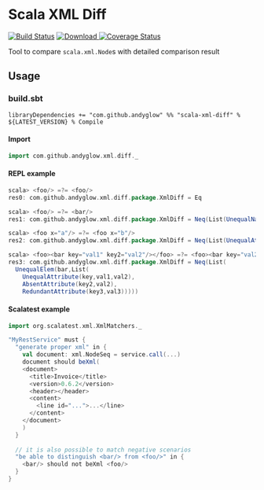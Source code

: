 # Scala XML Diff
[![Build Status](https://travis-ci.org/andyglow/scala-xml-diff.svg)](https://travis-ci.org/andyglow/scala-xml-diff)
[![Download](https://api.bintray.com/packages/andyglow/scala-tools/scala-xml-diff/images/download.svg) ](https://bintray.com/andyglow/scala-tools/scala-xml-diff/_latestVersion)
[![Coverage Status](https://coveralls.io/repos/github/andyglow/scala-xml-diff/badge.svg?branch=master)](https://coveralls.io/github/andyglow/scala-xml-diff?branch=master)

Tool to compare `scala.xml.Node`s with detailed comparison result

## Usage

### build.sbt
```
libraryDependencies += "com.github.andyglow" %% "scala-xml-diff" % ${LATEST_VERSION} % Compile
```

#### Import
```scala
import com.github.andyglow.xml.diff._
```

#### REPL example
```scala
scala> <foo/> =?= <foo/>
res0: com.github.andyglow.xml.diff.package.XmlDiff = Eq

scala> <foo/> =?= <bar/>
res1: com.github.andyglow.xml.diff.package.XmlDiff = Neq(List(UnequalName(foo,bar)))

scala> <foo x="a"/> =?= <foo x="b"/>
res2: com.github.andyglow.xml.diff.package.XmlDiff = Neq(List(UnequalAttribute(x,a,b)))

scala> <foo><bar key="val1" key2="val2"/></foo> =?= <foo><bar key="val2" key3="val3"/></foo>
res3: com.github.andyglow.xml.diff.package.XmlDiff = Neq(List(
  UnequalElem(bar,List(
    UnequalAttribute(key,val1,val2),
    AbsentAttribute(key2,val2),
    RedundantAttribute(key3,val3)))))
```

#### Scalatest example
```scala
import org.scalatest.xml.XmlMatchers._
```

```scala
"MyRestService" must {
  "generate proper xml" in {
    val document: xml.NodeSeq = service.call(...)
    document should beXml(
    <document>
      <title>Invoice</title>
      <version>0.6.2</version>
      <header></header>
      <content>
        <line id="...">...</line>
      </content>
    </document>
    )
  }
  
  // it is also possible to match negative scenarios
  "be able to distinguish <bar/> from <foo/>" in {
    <bar/> should not beXml <foo/>
  }
}
```